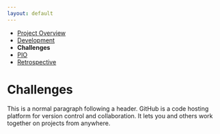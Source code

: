 ```yaml
---
layout: default
---
```


*   [Project Overview](./)
*   [Development](./dev.html)
*   **Challenges**
*   [PIO](./pio.html)
*   [Retrospective](./retrospective.html)

# Challenges

This is a normal paragraph following a header. GitHub is a code hosting platform for version control and collaboration. It lets you and others work together on projects from anywhere.
